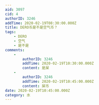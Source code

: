 ```yaml
---
aid: 3097
cid: 4
authorID: 3246
addTime: 2020-02-19T08:30:00.000Z
title: DERO币是不是空气币？
tags:
    - DERO
    - 空气
    - 是不是
comments:
    -
        authorID: 3246
        addTime: 2020-02-19T10:30:00.000Z
        content: 是屎
    -
        authorID: 3246
        addTime: 2020-02-19T10:45:00.000Z
        content: 屎币
date: 2020-02-19T10:45:00.000Z
category: 水
---
```



